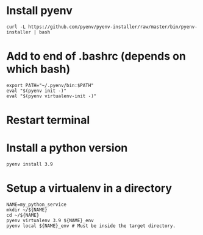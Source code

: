 # Install pyenv
```curl -L https://github.com/pyenv/pyenv-installer/raw/master/bin/pyenv-installer | bash```

# Add to end of .bashrc (depends on which bash)
```
export PATH="~/.pyenv/bin:$PATH"
eval "$(pyenv init -)"
eval "$(pyenv virtualenv-init -)"
```

# Restart terminal

# Install a python version
`pyenv install 3.9`

# Setup a virtualenv in a directory
```
NAME=my_python_service
mkdir ~/${NAME}
cd ~/${NAME}
pyenv virtualenv 3.9 ${NAME}_env
pyenv local ${NAME}_env # Must be inside the target directory.
```
